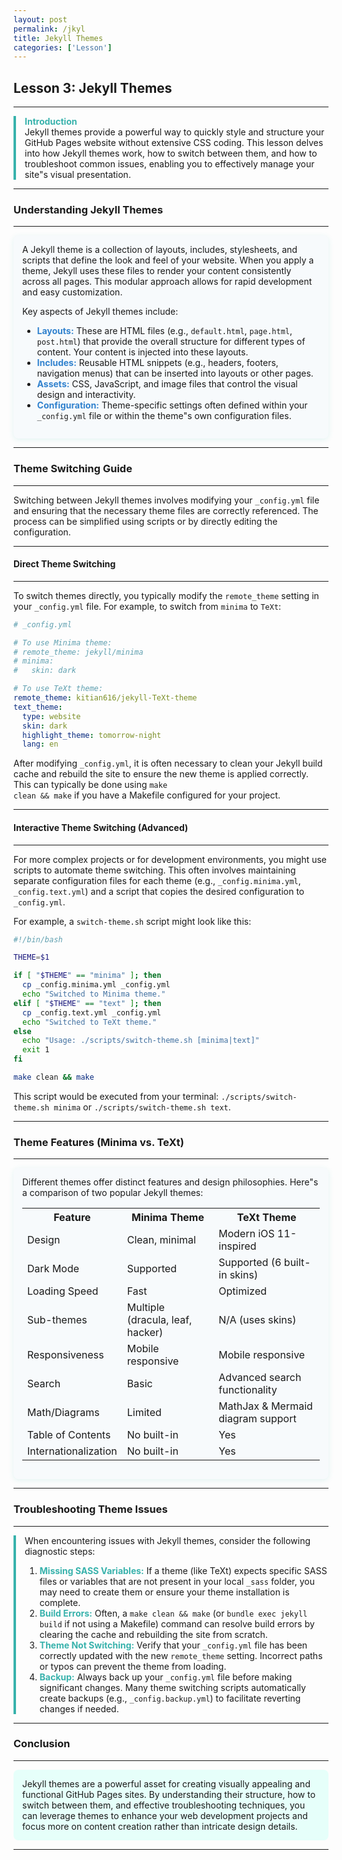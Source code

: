 ```yaml
---
layout: post
permalink: /jkyl
title: Jekyll Themes
categories: ['Lesson']
---
```


## Lesson 3: Jekyll Themes

---

<div style="border-left: 4px solid #38b2ac; padding-left: 1em; margin-bottom: 1em;">
  <strong style="color:#38b2ac;">Introduction</strong>
  <br>
  Jekyll themes provide a powerful way to quickly style and structure your GitHub Pages website without extensive CSS coding. This lesson delves into how Jekyll themes work, how to switch between them, and how to troubleshoot common issues, enabling you to effectively manage your site"s visual presentation.
</div>

---

### Understanding Jekyll Themes

---

<div style="background:#f7fafc; border-radius:8px; padding:1em; box-shadow:0 2px 8px #38b2ac22;">
A Jekyll theme is a collection of layouts, includes, stylesheets, and scripts that define the look and feel of your website. When you apply a theme, Jekyll uses these files to render your content consistently across all pages. This modular approach allows for rapid development and easy customization.

Key aspects of Jekyll themes include:

<ul>
<li><span style="color:#3182ce;"><strong>Layouts:</strong></span> These are HTML files (e.g., <code>default.html</code>, <code>page.html</code>, <code>post.html</code>) that provide the overall structure for different types of content. Your content is injected into these layouts.</li>
<li><span style="color:#3182ce;"><strong>Includes:</strong></span> Reusable HTML snippets (e.g., headers, footers, navigation menus) that can be inserted into layouts or other pages.</li>
<li><span style="color:#3182ce;"><strong>Assets:</strong></span> CSS, JavaScript, and image files that control the visual design and interactivity.</li>
<li><span style="color:#3182ce;"><strong>Configuration:</strong></span> Theme-specific settings often defined within your <code>_config.yml</code> file or within the theme"s own configuration files.</li>
</ul>
</div>

---

### Theme Switching Guide

---

Switching between Jekyll themes involves modifying your <code>_config.yml</code> file and ensuring that the necessary theme files are correctly referenced. The process can be simplified using scripts or by directly editing the configuration.

---

#### Direct Theme Switching

---

To switch themes directly, you typically modify the <code>remote_theme</code> setting in your <code>_config.yml</code> file. For example, to switch from <code>minima</code> to <code>TeXt</code>:

```yaml
# _config.yml

# To use Minima theme:
# remote_theme: jekyll/minima
# minima:
#   skin: dark

# To use TeXt theme:
remote_theme: kitian616/jekyll-TeXt-theme
text_theme:
  type: website
  skin: dark
  highlight_theme: tomorrow-night
  lang: en
```

After modifying <code>_config.yml</code>, it is often necessary to clean your Jekyll build cache and rebuild the site to ensure the new theme is applied correctly. This can typically be done using <code>make clean && make</code> if you have a Makefile configured for your project.

---

#### Interactive Theme Switching (Advanced)

---

For more complex projects or for development environments, you might use scripts to automate theme switching. This often involves maintaining separate configuration files for each theme (e.g., <code>_config.minima.yml</code>, <code>_config.text.yml</code>) and a script that copies the desired configuration to <code>_config.yml</code>.

For example, a <code>switch-theme.sh</code> script might look like this:

```bash
#!/bin/bash

THEME=$1

if [ "$THEME" == "minima" ]; then
  cp _config.minima.yml _config.yml
  echo "Switched to Minima theme."
elif [ "$THEME" == "text" ]; then
  cp _config.text.yml _config.yml
  echo "Switched to TeXt theme."
else
  echo "Usage: ./scripts/switch-theme.sh [minima|text]"
  exit 1
fi

make clean && make
```

This script would be executed from your terminal: <code>./scripts/switch-theme.sh minima</code> or <code>./scripts/switch-theme.sh text</code>.

---

### Theme Features (Minima vs. TeXt)

---

<div style="background:#f7fafc; border-radius:8px; padding:1em; box-shadow:0 2px 8px #38b2ac22;">
Different themes offer distinct features and design philosophies. Here"s a comparison of two popular Jekyll themes:

<table>
<tr><th>Feature</th><th>Minima Theme</th><th>TeXt Theme</th></tr>
<tr><td>Design</td><td>Clean, minimal</td><td>Modern iOS 11-inspired</td></tr>
<tr><td>Dark Mode</td><td>Supported</td><td>Supported (6 built-in skins)</td></tr>
<tr><td>Loading Speed</td><td>Fast</td><td>Optimized</td></tr>
<tr><td>Sub-themes</td><td>Multiple (dracula, leaf, hacker)</td><td>N/A (uses skins)</td></tr>
<tr><td>Responsiveness</td><td>Mobile responsive</td><td>Mobile responsive</td></tr>
<tr><td>Search</td><td>Basic</td><td>Advanced search functionality</td></tr>
<tr><td>Math/Diagrams</td><td>Limited</td><td>MathJax & Mermaid diagram support</td></tr>
<tr><td>Table of Contents</td><td>No built-in</td><td>Yes</td></tr>
<tr><td>Internationalization</td><td>No built-in</td><td>Yes</td></tr>
</table>
</div>

---

### Troubleshooting Theme Issues

---

<div style="border-left: 4px solid #38b2ac; padding-left: 1em; margin-bottom: 1em;">
When encountering issues with Jekyll themes, consider the following diagnostic steps:
<ol>
<li><strong style="color:#38b2ac;">Missing SASS Variables:</strong> If a theme (like TeXt) expects specific SASS files or variables that are not present in your local <code>_sass</code> folder, you may need to create them or ensure your theme installation is complete.</li>
<li><strong style="color:#38b2ac;">Build Errors:</strong> Often, a <code>make clean && make</code> (or <code>bundle exec jekyll build</code> if not using a Makefile) command can resolve build errors by clearing the cache and rebuilding the site from scratch.</li>
<li><strong style="color:#38b2ac;">Theme Not Switching:</strong> Verify that your <code>_config.yml</code> file has been correctly updated with the new <code>remote_theme</code> setting. Incorrect paths or typos can prevent the theme from loading.</li>
<li><strong style="color:#38b2ac;">Backup:</strong> Always back up your <code>_config.yml</code> file before making significant changes. Many theme switching scripts automatically create backups (e.g., <code>_config.backup.yml</code>) to facilitate reverting changes if needed.</li>
</ol>
</div>

---

### Conclusion

---

<div style="background:#e6fffa; border-radius:8px; padding:1em;">
Jekyll themes are a powerful asset for creating visually appealing and functional GitHub Pages sites. By understanding their structure, how to switch between them, and effective troubleshooting techniques, you can leverage themes to enhance your web development projects and focus more on content creation rather than intricate design details.
</div>

---


